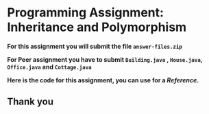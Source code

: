 # Programming Assignment: Inheritance and Polymorphism


**For this assignment you will submit the file ```answer-files.zip```** 

**For Peer assignment you have to submit ```Building.java``` ,  ```House.java```, ```Office.java``` and ```Cottage.java```**

 
**Here is the code for this assignment, you can use for a _Reference_.**

## Thank you
